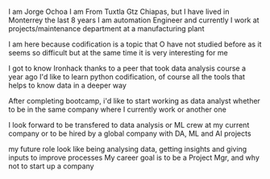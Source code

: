 I am Jorge Ochoa
I am From Tuxtla Gtz Chiapas, but I have lived in Monterrey the last 8 years
I am automation Engineer and currently I work at projects/maintenance department at a manufacturing plant

I am here because codification is a topic that O have not studied before as it seems so difficult but at the same time it is very interesting for me 

I got to know Ironhack thanks to a peer that took data analysis course a year ago
I'd like to learn python codification, of course all the tools that helps to know data in a deeper way

After completing bootcamp, i'd like to start working as data analyst whether to be in the same company where I currently work or another one

I look forward to be transfered to data analysis or ML crew at my current company or to be hired by a global company with DA, ML and AI projects

my future role look like being analysing data, getting insights and giving inputs to improve processes
My career goal is to be a Project Mgr, and why not to start up a company
